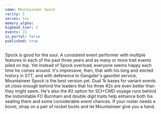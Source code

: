```yaml
---
name: Mountaineer Spock
rarity: 5
series: tos
memory_alpha:
bigbook_tier: 3
events: 22
in_portal: false
published: true
---
```


Spock is good for the soul. A consistent event performer with multiple features in each of the past three years and as many or more trait events piled on top. Yet instead of Spock overload, everyone seems happy each time he comes around. It's impressive, then, that with his long and storied history in STT, and with deference to Gangster's gauntlet service, Mountaineer Spock is the best version yet. Dual 1k bases for variant events sit close enough behind the leaders that his three #2s are even better than they might seem. He's also the #2 option for SCI+CMD voyage runs behind the indomitable FO Burnham and double digit traits help enhance both his seating there and some considerable event chances. If your roster needs a boost, strap on a pair of rocket boots and let Mountaineer give you a hand.
